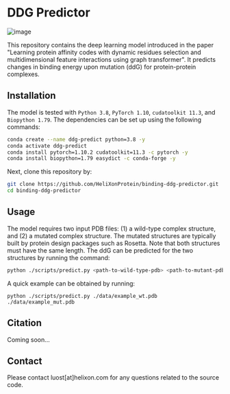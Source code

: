 # DDG Predictor

![image](https://github.com/ShiweiWu-545/TGTPO/blob/main/data/overview.jpg)

This repository contains the deep learning model introduced in the paper "Learning protein affinity codes with dynamic residues selection and multidimensional feature interactions using graph transformer". It predicts changes in binding energy upon mutation (ddG) for protein-protein complexes.

## Installation

The model is tested with `Python 3.8`, `PyTorch 1.10`, `cudatoolkit 11.3`, and `Biopython 1.79`. The dependencies can be set up using the following commands:

```bash
conda create --name ddg-predict python=3.8 -y
conda activate ddg-predict
conda install pytorch=1.10.2 cudatoolkit=11.3 -c pytorch -y
conda install biopython=1.79 easydict -c conda-forge -y
```

Next, clone this repository by:

```bash
git clone https://github.com/HeliXonProtein/binding-ddg-predictor.git
cd binding-ddg-predictor
```

## Usage

The model requires two input PDB files: (1) a wild-type complex structure, and (2) a mutated complex structure. The mutated structures are typically built by protein design packages such as Rosetta. Note that both structures must have the same length. The ddG can be predicted for the two structures by running the command:

```bash
python ./scripts/predict.py <path-to-wild-type-pdb> <path-to-mutant-pdb>
```

A quick example can be obtained by running:

```
python ./scripts/predict.py ./data/example_wt.pdb ./data/example_mut.pdb
```

## Citation

Coming soon...

## Contact

Please contact luost[at]helixon.com for any questions related to the source code.

